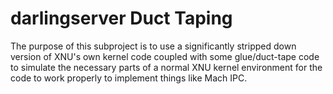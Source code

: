 # darlingserver Duct Taping

The purpose of this subproject is to use a significantly stripped down version of XNU's own kernel code coupled with some glue/duct-tape code to simulate the necessary parts of a normal XNU kernel environment for the code to work properly to implement things like Mach IPC.
